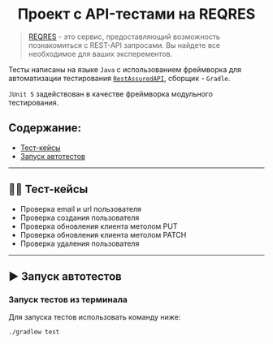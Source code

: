 <h1 align="center">Проект с API-тестами на REQRES</h1>

> [REQRES](https://reqres.in) - это сервис, предоставляющий возможность 
> познакомиться с REST-API запросами. Вы найдете все необходимое для ваших эксперементов. 

Тесты написаны на языке <code>Java</code> с использованием фреймворка для автоматизации тестирования <code>[RestAssuredAPI](https://rest-assured.io)</code>, сборщик - <code>Gradle</code>.

<code>JUnit 5</code> задействован в качестве фреймворка модульного тестирования.

##  Содержание:
- <a href="#cases"> Тест-кейсы</a>
- <a href="#autotests"> Запуск автотестов</a>

____
<a id="cases"></a>
## 🕵️‍♂️ Тест-кейсы
- Проверка email и url пользователя
- Проверка создания пользователя
- Проверка обновления клиента метолом PUT
- Проверка обновления клиента метолом PATCH
- Проверка удаления пользователя


____
<a id="autotests"></a>
## ▶️ Запуск автотестов

### Запуск тестов из терминала

Для запуска тестов использовать команду ниже:
```
./gradlew test
```